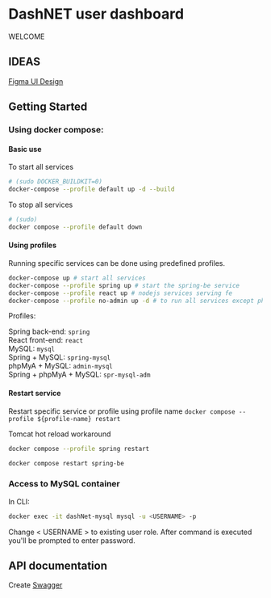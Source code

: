 # DashNET user dashboard

WELCOME

## IDEAS

[Figma UI Design](https://www.figma.com/file/5gYGYXs1BT93FdimScGZBo/DashNET?type=design&node-id=0%3A1&mode=design&t=Qkd4mO0Bza1LK9kD-1)

## Getting Started

### Using docker compose:

#### Basic use
To start all services
```bash
# (sudo DOCKER_BUILDKIT=0)
docker-compose --profile default up -d --build
```

To stop all services

```bash
# (sudo)
docker compose --profile default down

```

#### Using profiles

Running specific services can be done using predefined profiles.

```bash
docker-compose up # start all services
docker-compose --profile spring up # start the spring-be service
docker-compose --profile react up # nodejs services serving fe
docker-compose --profile no-admin up -d # to run all services except phpMyAdmin. Run compose in detached mode (-d)
```

Profiles: <br>

Spring back-end: `spring` <br>
React front-end: `react` <br>
MySQL: 			 `mysql` <br>
Spring + MySQL:  `spring-mysql` <br>
phpMyA + MySQL:  `admin-mysql` <br>
Spring + phpMyA + MySQL:  `spr-mysql-adm` <br>

#### Restart service
Restart specific service or profile using profile name
`docker compose --profile ${profile-name} restart`

Tomcat hot reload workaround
```bash
docker compose --profile spring restart
```

```bash
docker compose restart spring-be
```

### Access to MySQL container

In CLI:

```bash
docker exec -it dashNet-mysql mysql -u <USERNAME> -p
```

Change < USERNAME > to existing user role.
After command is executed you'll be prompted to enter password.

## API documentation

Create [Swagger](https://swagger.io/)